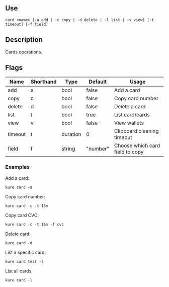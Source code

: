 ## Use

`card <name> [-a add | -c copy | -d delete | -l list | -v view] [-t timeout] [-f field]`

## Description

Cards operations.

## Flags 
|  Name     |  Shorthand    |     Type      |    Default    |            Usage                  |
|-----------|---------------|---------------|---------------|-----------------------------------|
| add       | a             | bool          | false         | Add a card                        |
| copy      | c             | bool          | false         | Copy card number                  |
| delete    | d             | bool          | false         | Delete a card                     |
| list      | l             | bool          | true          | List card/cards                   |
| view      | v             | bool          | false         | View wallets                      |
| timeout   | t             | duration      | 0             | Clipboard cleaning timeout        |
| field     | f             | string        | "number"      | Choose which card field to copy   |

### Examples

Add a card:
```
kure card -a 
```

Copy card number:
```
kure card -c -t 15m
```

Copy card CVC:
```
kure card -c -t 15m -f cvc
```

Delete card:
```
kure card -d
```

List a specific card:
```
kure card test -l  
```

List all cards;
```
kure card -l
```
